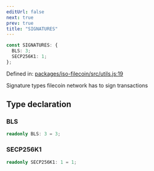 ```yaml
---
editUrl: false
next: true
prev: true
title: "SIGNATURES"
---
```


```ts
const SIGNATURES: {
  BLS: 3;
  SECP256K1: 1;
};
```

Defined in: [packages/iso-filecoin/src/utils.js:19](https://github.com/hugomrdias/filecoin/blob/785c3411e0df74cabd3b2718e9d4a52c466ba914/packages/iso-filecoin/src/utils.js#L19)

Signature types filecoin network has to sign transactions

## Type declaration

### BLS

```ts
readonly BLS: 3 = 3;
```

### SECP256K1

```ts
readonly SECP256K1: 1 = 1;
```

